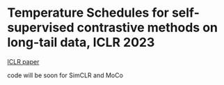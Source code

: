 # Temperature Schedules for self-supervised contrastive methods on long-tail data, ICLR 2023

[ICLR paper](https://openreview.net/forum?id=ejHUr4nfHhD)

code will be soon for SimCLR and MoCo
